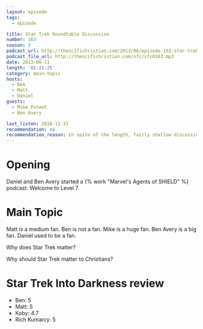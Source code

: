 ```yaml
---
layout: episode
tags:
  - episode

title: Star Trek Roundtable Discussion
number: 163
season: 3
podcast_url: http://thescifichristian.com/2013/06/episode-163-star-trek-roundtable-discussion/
podcast_file_url: http://thescifichristian.com/sfc/sfc0163.mp3
date: 2013-06-11
length: '01:21:25'
category: main-topic
hosts:
  - Ben
  - Matt
  - Daniel
guests:
  - Mike Poteet
  - Ben Avery

last_listen: 2018-12-31
recommendation: no
recommendation_reason: In spite of the length, fairly shallow discussion. This many hosts doesn't work. 
---
```

# Opening
Daniel and Ben Avery started a {% work "Marvel's Agents of SHIELD" %} podcast: Welcome to Level 7.



# Main Topic
Matt is a medium fan. Ben is not a fan. Mike is a huge fan. Ben Avery is a big fan. Daniel used to be a fan. 

Why does Star Trek matter? 

Why should Star Trek matter to Christians? 



# Star Trek Into Darkness review
- Ben: 5
- Matt: 5
- Koby: 4.7
- Rich Kumarcy: 5